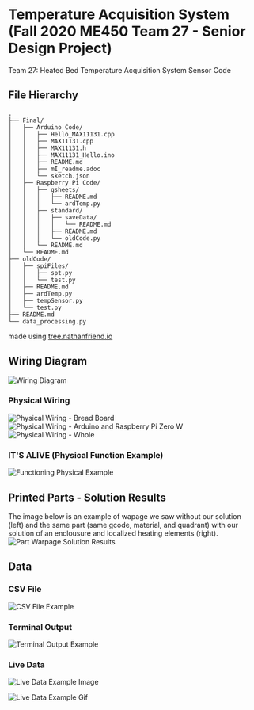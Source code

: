 # Temperature Acquisition System (Fall 2020 ME450 Team 27 - Senior Design Project)
Team 27: Heated Bed Temperature Acquisition System Sensor Code

## File Hierarchy
```
.
├── Final/ 
│   ├── Arduino Code/
│   │   ├── Hello_MAX11131.cpp
│   │   ├── MAX11131.cpp
│   │   ├── MAX11131.h
│   │   ├── MAX11131_Hello.ino
│   │   ├── README.md
│   │   ├── mI_readme.adoc
│   │   └── sketch.json
│   ├── Raspberry Pi Code/
│   │   ├── gsheets/
│   │   │   ├── README.md
│   │   │   └── ardTemp.py 
│   │   ├── standard/
│   │   │   ├── saveData/
│   │   │   │   └── README.md
│   │   │   ├── README.md
│   │   │   └── oldCode.py
│   │   └── README.md
│   └── README.md
├── oldCode/
│   ├── spiFiles/
│   │   ├── spt.py
│   │   └── test.py
│   ├── README.md
│   ├── ardTemp.py
│   ├── tempSensor.py
│   └── test.py
├── README.md
└── data_processing.py
```

made using [tree.nathanfriend.io](https://tree.nathanfriend.io/?s=(%27options!(%27fancy9~fullPath!false~trailingSlash9~rootDot9)~G(%27G%27FinalOArduinoLHello_JJ4.h*4_Hello.ino*0*mI_readme.adoc*sketch.json8Raspberry%20PiLgsheets5N-B%20*standard5-saveData5-NN-Q6*08022QOspiFiles5spt6*K808B8tempSensor68K22022data_processing6%27)~version!%271%27)*8--%20%200README.md2%5Cn4MAX111315%2F*6.py7Code82-9!trueBardTemp6Gsource!J4.cpp*Ktest6L%2075N-0*O%2F8Qold7%01QONLKJGB98765420-*)

## Wiring Diagram
![Wiring Diagram](./media/wiringDiagram.png "Wiring Diagram")

### Physical Wiring
![Physical Wiring - Bread Board](./media/pWire1.JPG "Physical Wiring - 1/3")
![Physical Wiring - Arduino and Raspberry Pi Zero W](./media/pWire2.JPG "Physical Wiring - 2/3")
![Physical Wiring - Whole ](./media/pWire3.JPG "Physical Wiring - 3/3")

### IT'S ALIVE (Physical Function Example)
![Functioning Physical Example](./media/lfuncvtioningExample.gif "Functioning Physical Example")

## Printed Parts - Solution Results
The image below is an example of wapage we saw without our solution (left) and the same part (same gcode, material, and quadrant) with our solution of an enclousure and localized heating elements (right). 
![Part Warpage Solution Results](./media/partWarp.jpg "Part Warpage - Solution Results")

## Data

### CSV  File
![CSV File Example](./media/csvFile.png "CSV File Example")

### Terminal Output
![Terminal Output Example](./media/terminalOutput.png "Terminal Output Example")

### Live Data
![Live Data Example Image](./media/liveDataImg.png "Live Data Example Image")

![Live Data Example Gif](./media/liveData.gif "Live Data Example Gif")